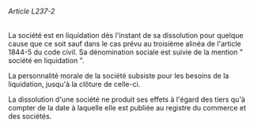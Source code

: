 ###### Article L237-2

La société est en liquidation dès l'instant de sa dissolution pour quelque cause que ce soit sauf dans le cas prévu au troisième alinéa de l'article 1844-5 du code civil. Sa dénomination sociale est suivie de la mention " société en liquidation ".

La personnalité morale de la société subsiste pour les besoins de la liquidation, jusqu'à la clôture de celle-ci.

La dissolution d'une société ne produit ses effets à l'égard des tiers qu'à compter de la date à laquelle elle est publiée au registre du commerce et des sociétés.

